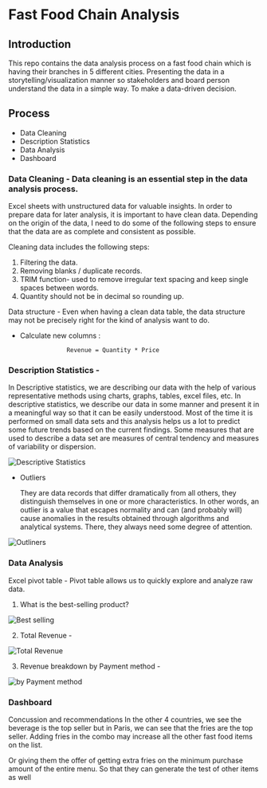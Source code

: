 # Fast Food Chain Analysis

## Introduction
This repo contains the data analysis process on a fast food chain which is having their branches in 5 different cities. Presenting the data in a storytelling/visualization manner so stakeholders and board person understand the data in a simple way.  To make a data-driven decision. 

## Process

- Data Cleaning
- Description Statistics
- Data Analysis
- Dashboard

   
### Data Cleaning - Data cleaning is an essential step in the data analysis process.

Excel sheets with unstructured data for valuable insights. In order to  prepare data for later analysis, it is important to have clean data. Depending on the origin of the data, I need to do some of the following steps to ensure that the data are as complete and consistent as possible. 

Cleaning data includes the following steps:
1. Filtering the data.
2. Removing blanks / duplicate  records. 
3. TRIM function- used to remove irregular text spacing and keep single spaces between words.
4. Quantity should not be in decimal so rounding up.

Data structure - Even when having a clean data table, the data structure may not be precisely right for the kind of analysis want to do.

- Calculate new columns :

                   Revenue = Quantity * Price


### Description Statistics - 

In Descriptive statistics, we are describing our data with the help of various representative methods using charts, graphs, tables, excel files, etc. In descriptive statistics, we describe our data in some manner and present it in a meaningful way so that it can be easily understood. Most of the time it is performed on small data sets and this analysis helps us a lot to predict some future trends based on the current findings. Some measures that are used to describe a data set are measures of central tendency and measures of variability or dispersion.

![Descriptive Statistics](https://github.com/pratiraut/Fast-Food-chain-analysis/assets/146583441/09a0e6c6-69f1-4b1e-986c-bcda3b917fba)

- Outliers

  They are data records that differ dramatically from all others, they distinguish themselves in one or more characteristics. In other words, an outlier is a value that escapes normality and can (and probably will) cause anomalies in the results obtained through algorithms and analytical systems. There, they always need some degree of attention.

![Outliners](https://github.com/pratiraut/Fast-Food-chain-analysis/assets/146583441/05cc5faf-6488-44bb-a46d-debd296f8e42)


### Data Analysis

 Excel pivot table - Pivot table allows us to quickly explore and analyze raw data.

1. What is the best-selling product?

![Best selling](https://github.com/pratiraut/Fast-Food-chain-analysis/assets/146583441/02b9c7b5-90be-4813-9e77-58c8c114d669)


2. Total Revenue -

![Total Revenue](https://github.com/pratiraut/Fast-Food-chain-analysis/assets/146583441/00f941b2-4e2a-457a-bb72-328af30e14a4)


3. Revenue breakdown by Payment method -

![by Payment method](https://github.com/pratiraut/Fast-Food-chain-analysis/assets/146583441/df329f2f-c0b9-499f-8da2-5ff2d2e53e2e)


### Dashboard
Concussion and recommendations
In the other 4 countries, we see the beverage  is the top seller but in Paris, we can see that the fries are the top seller. 
Adding fries in the combo may increase all the other fast food items on the list. 

Or giving them the offer of  getting extra fries on the minimum purchase amount of the entire menu. So that they can generate the test of other items as well

